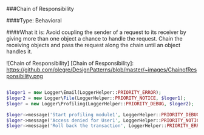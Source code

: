 ###Chain of Responsibility

####Type: Behavioral

####What it is:
Avoid coupling the sender of a request to its receiver by giving more than one object a chance to handle the request. Chain the receiving objects and pass the request along the chain until an object handles it.

![Chain of Responsibility]
[Chain of Responsibility]: https://github.com/olegre/DesignPatterns/blob/master/~images/ChainofResponsibility.png
```php

$loger1 = new Logger\Email(LoggerHelper::PRIORITY_ERROR);
$loger2 = new Logger\File(LoggerHelper::PRIORITY_NOTICE, $loger1);
$loger = new Logger\Profiling(LoggerHelper::PRIORITY_DEBUG, $loger2);

$loger->message('Start profiling module1', LoggerHelper::PRIORITY_DEBUG);
$loger->message('Access denied for User1', LoggerHelper::PRIORITY_NOTICE);
$loger->message('Roll back the transaction', LoggerHelper::PRIORITY_ERROR);

```
